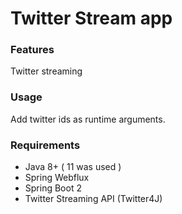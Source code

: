 # Twitter Stream app

### Features
 Twitter streaming 

### Usage
Add twitter ids as runtime arguments.

### Requirements
- Java 8+ ( 11 was used )
- Spring Webflux
- Spring Boot 2
- Twitter Streaming API (Twitter4J)

